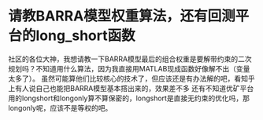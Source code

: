 # 请教BARRA模型权重算法，还有回测平台的long_short函数

社区的各位大神，我想请教一下BARRA模型最后的组合权重是要解带约束的二次规划吗？不知道用什么算法，因为我直接用MATLAB现成函数好像解不出（变量太多了）。
虽然可能算他们比较核心的技术了，但应该还是有办法解的吧，看知乎上有人说自己也能把BARRA模型基本撘出来的，效果差不多
还有不知道优矿平台用的longshort和longonly算不算保密的，longshort是直接无约束的优化吗，那longonly呢，应该不是等权的吧。
